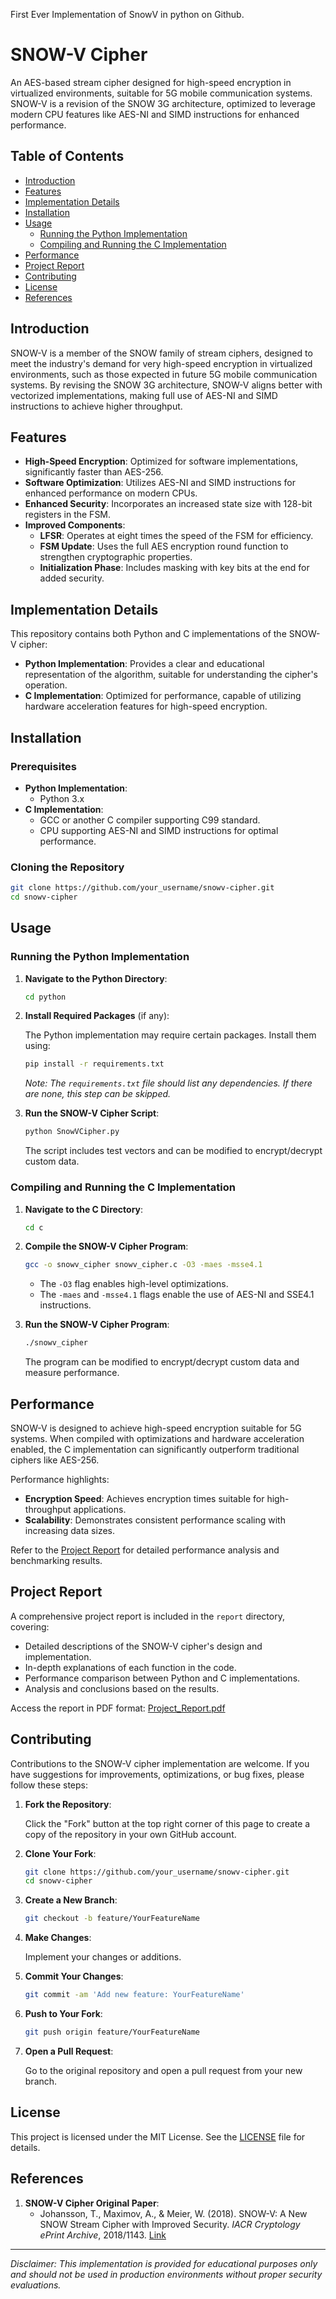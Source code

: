 First Ever Implementation of SnowV in python on Github. 

# SNOW-V Cipher

An AES-based stream cipher designed for high-speed encryption in virtualized environments, suitable for 5G mobile communication systems. SNOW-V is a revision of the SNOW 3G architecture, optimized to leverage modern CPU features like AES-NI and SIMD instructions for enhanced performance.

## Table of Contents

- [Introduction](#introduction)
- [Features](#features)
- [Implementation Details](#implementation-details)
- [Installation](#installation)
- [Usage](#usage)
  - [Running the Python Implementation](#running-the-python-implementation)
  - [Compiling and Running the C Implementation](#compiling-and-running-the-c-implementation)
- [Performance](#performance)
- [Project Report](#project-report)
- [Contributing](#contributing)
- [License](#license)
- [References](#references)

## Introduction

SNOW-V is a member of the SNOW family of stream ciphers, designed to meet the industry's demand for very high-speed encryption in virtualized environments, such as those expected in future 5G mobile communication systems. By revising the SNOW 3G architecture, SNOW-V aligns better with vectorized implementations, making full use of AES-NI and SIMD instructions to achieve higher throughput.

## Features

- **High-Speed Encryption**: Optimized for software implementations, significantly faster than AES-256.
- **Software Optimization**: Utilizes AES-NI and SIMD instructions for enhanced performance on modern CPUs.
- **Enhanced Security**: Incorporates an increased state size with 128-bit registers in the FSM.
- **Improved Components**:
  - **LFSR**: Operates at eight times the speed of the FSM for efficiency.
  - **FSM Update**: Uses the full AES encryption round function to strengthen cryptographic properties.
  - **Initialization Phase**: Includes masking with key bits at the end for added security.

## Implementation Details

This repository contains both Python and C implementations of the SNOW-V cipher:

- **Python Implementation**: Provides a clear and educational representation of the algorithm, suitable for understanding the cipher's operation.
- **C Implementation**: Optimized for performance, capable of utilizing hardware acceleration features for high-speed encryption.

## Installation

### Prerequisites

- **Python Implementation**:
  - Python 3.x
- **C Implementation**:
  - GCC or another C compiler supporting C99 standard.
  - CPU supporting AES-NI and SIMD instructions for optimal performance.

### Cloning the Repository

```bash
git clone https://github.com/your_username/snowv-cipher.git
cd snowv-cipher
```

## Usage

### Running the Python Implementation

1. **Navigate to the Python Directory**:

   ```bash
   cd python
   ```

2. **Install Required Packages** (if any):

   The Python implementation may require certain packages. Install them using:

   ```bash
   pip install -r requirements.txt
   ```

   *Note: The `requirements.txt` file should list any dependencies. If there are none, this step can be skipped.*

3. **Run the SNOW-V Cipher Script**:

   ```bash
   python SnowVCipher.py
   ```

   The script includes test vectors and can be modified to encrypt/decrypt custom data.

### Compiling and Running the C Implementation

1. **Navigate to the C Directory**:

   ```bash
   cd c
   ```

2. **Compile the SNOW-V Cipher Program**:

   ```bash
   gcc -o snowv_cipher snowv_cipher.c -O3 -maes -msse4.1
   ```

   - The `-O3` flag enables high-level optimizations.
   - The `-maes` and `-msse4.1` flags enable the use of AES-NI and SSE4.1 instructions.

3. **Run the SNOW-V Cipher Program**:

   ```bash
   ./snowv_cipher
   ```

   The program can be modified to encrypt/decrypt custom data and measure performance.

## Performance

SNOW-V is designed to achieve high-speed encryption suitable for 5G systems. When compiled with optimizations and hardware acceleration enabled, the C implementation can significantly outperform traditional ciphers like AES-256.

Performance highlights:

- **Encryption Speed**: Achieves encryption times suitable for high-throughput applications.
- **Scalability**: Demonstrates consistent performance scaling with increasing data sizes.

Refer to the [Project Report](#project-report) for detailed performance analysis and benchmarking results.

## Project Report

A comprehensive project report is included in the `report` directory, covering:

- Detailed descriptions of the SNOW-V cipher's design and implementation.
- In-depth explanations of each function in the code.
- Performance comparison between Python and C implementations.
- Analysis and conclusions based on the results.

Access the report in PDF format: [Project_Report.pdf](report/Project_Report.pdf)

## Contributing

Contributions to the SNOW-V cipher implementation are welcome. If you have suggestions for improvements, optimizations, or bug fixes, please follow these steps:

1. **Fork the Repository**:

   Click the "Fork" button at the top right corner of this page to create a copy of the repository in your own GitHub account.

2. **Clone Your Fork**:

   ```bash
   git clone https://github.com/your_username/snowv-cipher.git
   cd snowv-cipher
   ```

3. **Create a New Branch**:

   ```bash
   git checkout -b feature/YourFeatureName
   ```

4. **Make Changes**:

   Implement your changes or additions.

5. **Commit Your Changes**:

   ```bash
   git commit -am 'Add new feature: YourFeatureName'
   ```

6. **Push to Your Fork**:

   ```bash
   git push origin feature/YourFeatureName
   ```

7. **Open a Pull Request**:

   Go to the original repository and open a pull request from your new branch.

## License

This project is licensed under the MIT License. See the [LICENSE](LICENSE) file for details.

## References

1. **SNOW-V Cipher Original Paper**:
   - Johansson, T., Maximov, A., & Meier, W. (2018). SNOW-V: A New SNOW Stream Cipher with Improved Security. *IACR Cryptology ePrint Archive*, 2018/1143. [Link](https://eprint.iacr.org/2018/1143.pdf)

---

*Disclaimer: This implementation is provided for educational purposes only and should not be used in production environments without proper security evaluations.*
